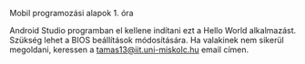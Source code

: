 Mobil programozási alapok 1. óra

Android Studio programban el kellene indítani ezt a Hello World alkalmazást.
Szükség lehet a BIOS beállítások módosítására.
Ha valakinek nem sikerül megoldani, keressen a tamas13@iit.uni-miskolc.hu email címen.
